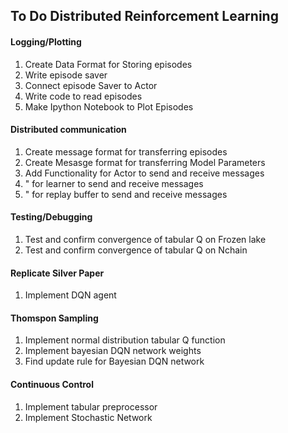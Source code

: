 ## To Do Distributed Reinforcement Learning

#### Logging/Plotting

1. Create Data Format for Storing episodes
2. Write episode saver
3. Connect episode Saver to Actor
4. Write code to read episodes
5. Make Ipython Notebook to Plot Episodes

#### Distributed communication

1. Create message format for transferring episodes
2. Create Mesasge format for transferring Model Parameters
3. Add Functionality for Actor to send and receive messages
4. " for learner to send and receive messages
5. " for replay buffer to send and receive messages

#### Testing/Debugging

1. Test and confirm convergence of tabular Q on Frozen lake
2. Test and confirm convergence of tabular Q on Nchain

#### Replicate Silver Paper

1. Implement DQN agent

#### Thomspon Sampling

1. Implement normal distribution tabular Q function
2. Implement bayesian DQN network weights
3. Find update rule for Bayesian DQN network

#### Continuous Control

1. Implement tabular preprocessor
2. Implement Stochastic Network
